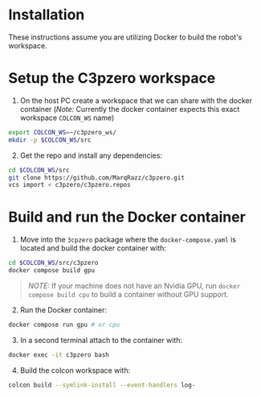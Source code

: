 # Installation

These instructions assume you are utilizing Docker to build the robot's workspace.

# Setup the C3pzero workspace

1. On the host PC create a workspace that we can share with the docker container (*Note:* Currently the docker container expects this exact workspace `COLCON_WS` name)
``` bash
export COLCON_WS=~/c3pzero_ws/
mkdir -p $COLCON_WS/src
```

2. Get the repo and install any dependencies:
``` bash
cd $COLCON_WS/src
git clone https://github.com/MarqRazz/c3pzero.git
vcs import < c3pzero/c3pzero.repos
```

# Build and run the Docker container

1. Move into the `3cpzero` package where the `docker-compose.yaml` is located and build the docker container with:
``` bash
cd $COLCON_WS/src/c3pzero
docker compose build gpu
```
> *NOTE:* If your machine does not have an Nvidia GPU, run `docker compose build cpu` to build a container without GPU support.

2. Run the Docker container:
``` bash
docker compose run gpu # or cpu
```

3. In a second terminal attach to the container with:
``` bash
docker exec -it c3pzero bash
```

4. Build the colcon workspace with:
``` bash
colcon build --symlink-install --event-handlers log-
```
